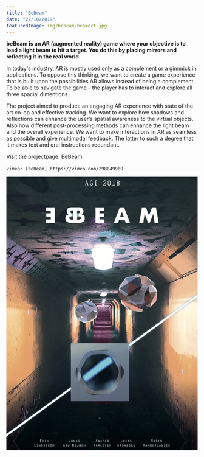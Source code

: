```yaml
---
title: "BeBeam"
date: "22/10/2019"
featuredImage: img/bebeam/beamert.jpg
---
```


**beBeam is an AR (augmented reality) game where your objective is to lead a light beam to hit a target. You do this by placing mirrors and reflecting it in the real world.**

In today's industry, AR is mostly used only as a complement or a gimmick in applications. To oppose this thinking, we want to create a game experience that is built upon the possibilities AR allows instead of being a complement. To be able to navigate the game - the player has to interact and explore all three spacial dimentions.

The project aimed to produce an engaging AR experience with state of the art co-op and effective tracking. We want to explore how shadows and reflections can enhance the user’s spatial awareness to the virtual objects. Also how different post-processing methods can enhance the light beam and the overall experience.
We want to make interactions in AR as seamless as possible and give multimodal feedback. The latter to such a degree that it makes text and oral instructions redundant.

Visit the projectpage: [BeBeam](https://kasperii.github.io/beBeam/)

`vimeo: [beBeam] https://vimeo.com/298049909`

![beBeam Poster](img/bebeam/poster.png)